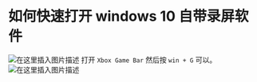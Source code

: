 # 如何快速打开 windows 10 自带录屏软件
![在这里插入图片描述](https://i-blog.csdnimg.cn/blog_migrate/c035575cf139124366c96820bf3f1314.png)
打开 `Xbox Game Bar`
然后按 `win + G` 可以。
![在这里插入图片描述](https://i-blog.csdnimg.cn/blog_migrate/614b80350bf2183563a667a3a6d05422.png)

